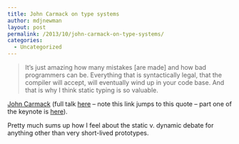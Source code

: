 ```yaml
---
title: John Carmack on type systems
author: mdjnewman
layout: post
permalink: /2013/10/john-carmack-on-type-systems/
categories:
  - Uncategorized
---
```


> It’s just amazing how many mistakes [are made] and how bad programmers can be. Everything that is syntactically legal, that the compiler will accept, will eventually wind up in your code base. And that is why I think static typing is so valuable.

[John Carmack][1] (full talk [here][2] – note this link jumps to this quote – part one of the keynote is [here][3]).

Pretty much sums up how I feel about the static v. dynamic debate for anything other than very short-lived prototypes.

 [1]: http://en.wikipedia.org/wiki/John_Carmack "John D. Carmack"
 [2]: http://youtu.be/1PhArSujR_A?t=15m47s "John Carmack's keynote at Quakecon 2013 (Part 4)"
 [3]: http://youtu.be/eNWAcEu1jpU?t=15m12s "John Carmack's keynote at Quakecon 2013 (Part 1)"
